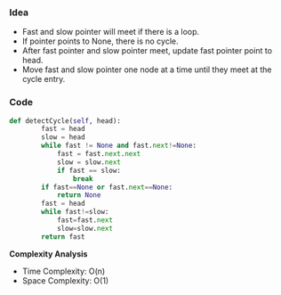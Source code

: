 ### Idea
- Fast and slow pointer will meet if there is a loop. 
- If pointer points to None, there is no cycle. 
- After fast pointer and slow pointer meet, update fast pointer point to head. 
- Move fast and slow pointer one node at a time until they meet at the cycle entry. 

### Code

```python
def detectCycle(self, head):
        fast = head
        slow = head
        while fast != None and fast.next!=None:
            fast = fast.next.next
            slow = slow.next
            if fast == slow:
                break
        if fast==None or fast.next==None:
            return None
        fast = head
        while fast!=slow:
            fast=fast.next
            slow=slow.next
        return fast
```

**Complexity Analysis**

- Time Complexity: O(n)
- Space Complexity: O(1)
